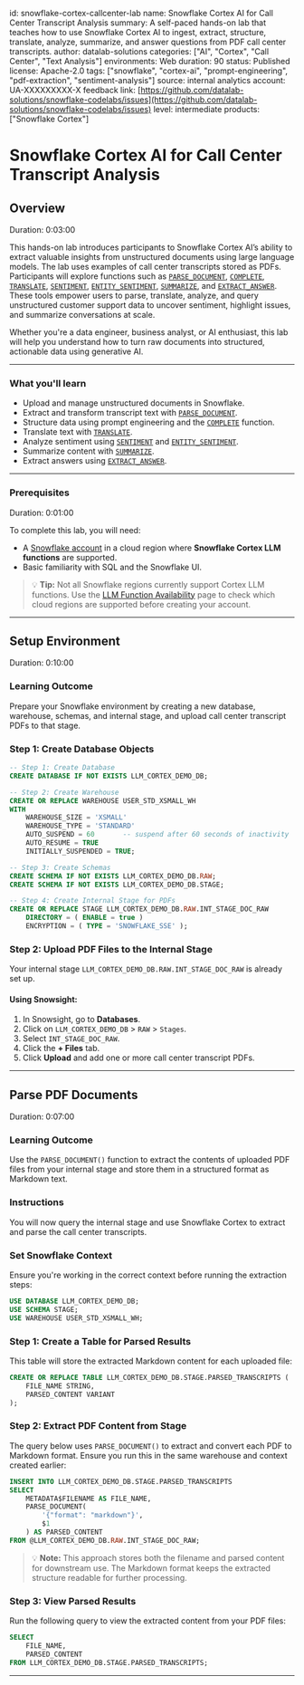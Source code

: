 id: snowflake-cortex-callcenter-lab
name: Snowflake Cortex AI for Call Center Transcript Analysis
summary: A self-paced hands-on lab that teaches how to use Snowflake Cortex AI to ingest, extract, structure, translate, analyze, summarize, and answer questions from PDF call center transcripts.
author: datalab-solutions
categories: \["AI", "Cortex", "Call Center", "Text Analysis"]
environments: Web
duration: 90
status: Published
license: Apache-2.0
tags: \["snowflake", "cortex-ai", "prompt-engineering", "pdf-extraction", "sentiment-analysis"]
source: internal
analytics account: UA-XXXXXXXXX-X
feedback link: [https://github.com/datalab-solutions/snowflake-codelabs/issues](https://github.com/datalab-solutions/snowflake-codelabs/issues)
level: intermediate
products: \["Snowflake Cortex"]

# Snowflake Cortex AI for Call Center Transcript Analysis

## Overview

Duration: 0:03:00

This hands-on lab introduces participants to Snowflake Cortex AI’s ability to extract valuable insights from unstructured documents using large language models. The lab uses examples of call center transcripts stored as PDFs. Participants will explore functions such as [`PARSE_DOCUMENT`](https://docs.snowflake.com/en/sql-reference/functions/parse_document), [`COMPLETE`](https://docs.snowflake.com/en/sql-reference/functions/complete), [`TRANSLATE`](https://docs.snowflake.com/en/sql-reference/functions/translate), [`SENTIMENT`](https://docs.snowflake.com/en/sql-reference/functions/sentiment), [`ENTITY_SENTIMENT`](https://docs.snowflake.com/en/sql-reference/functions/entity_sentiment), [`SUMMARIZE`](https://docs.snowflake.com/en/sql-reference/functions/summarize), and [`EXTRACT_ANSWER`](https://docs.snowflake.com/en/sql-reference/functions/extract_answer). These tools empower users to parse, translate, analyze, and query unstructured customer support data to uncover sentiment, highlight issues, and summarize conversations at scale.

Whether you're a data engineer, business analyst, or AI enthusiast, this lab will help you understand how to turn raw documents into structured, actionable data using generative AI.

---

### What you'll learn

* Upload and manage unstructured documents in Snowflake.
* Extract and transform transcript text with [`PARSE_DOCUMENT`](https://docs.snowflake.com/en/sql-reference/functions/parse_document).
* Structure data using prompt engineering and the [`COMPLETE`](https://docs.snowflake.com/en/sql-reference/functions/complete) function.
* Translate text with [`TRANSLATE`](https://docs.snowflake.com/en/sql-reference/functions/translate).
* Analyze sentiment using [`SENTIMENT`](https://docs.snowflake.com/en/sql-reference/functions/sentiment) and [`ENTITY_SENTIMENT`](https://docs.snowflake.com/en/sql-reference/functions/entity_sentiment).
* Summarize content with [`SUMMARIZE`](https://docs.snowflake.com/en/sql-reference/functions/summarize).
* Extract answers using [`EXTRACT_ANSWER`](https://docs.snowflake.com/en/sql-reference/functions/extract_answer).

---

### Prerequisites

Duration: 0:01:00

To complete this lab, you will need:

* A [Snowflake account](https://trial.snowflake.com/?owner=SPN-PID-452710) in a cloud region where **Snowflake Cortex LLM functions** are supported.
* Basic familiarity with SQL and the Snowflake UI.

> 💡 **Tip:** Not all Snowflake regions currently support Cortex LLM functions. Use the [LLM Function Availability](https://docs.snowflake.com/en/user-guide/snowflake-cortex-overview#llm-function-availability) page to check which cloud regions are supported before creating your account.

---

## Setup Environment

Duration: 0:10:00

### Learning Outcome

Prepare your Snowflake environment by creating a new database, warehouse, schemas, and internal stage, and upload call center transcript PDFs to that stage.

### Step 1: Create Database Objects

```sql
-- Step 1: Create Database
CREATE DATABASE IF NOT EXISTS LLM_CORTEX_DEMO_DB;

-- Step 2: Create Warehouse
CREATE OR REPLACE WAREHOUSE USER_STD_XSMALL_WH
WITH
    WAREHOUSE_SIZE = 'XSMALL'
    WAREHOUSE_TYPE = 'STANDARD'
    AUTO_SUSPEND = 60       -- suspend after 60 seconds of inactivity
    AUTO_RESUME = TRUE
    INITIALLY_SUSPENDED = TRUE;

-- Step 3: Create Schemas
CREATE SCHEMA IF NOT EXISTS LLM_CORTEX_DEMO_DB.RAW;
CREATE SCHEMA IF NOT EXISTS LLM_CORTEX_DEMO_DB.STAGE;

-- Step 4: Create Internal Stage for PDFs
CREATE OR REPLACE STAGE LLM_CORTEX_DEMO_DB.RAW.INT_STAGE_DOC_RAW
    DIRECTORY = ( ENABLE = true )
    ENCRYPTION = ( TYPE = 'SNOWFLAKE_SSE' );
```

### Step 2: Upload PDF Files to the Internal Stage

Your internal stage `LLM_CORTEX_DEMO_DB.RAW.INT_STAGE_DOC_RAW` is already set up.

#### Using Snowsight:

1. In Snowsight, go to **Databases**.
2. Click on `LLM_CORTEX_DEMO_DB` > `RAW` > `Stages`.
3. Select `INT_STAGE_DOC_RAW`.
4. Click the **+ Files** tab.
5. Click **Upload** and add one or more call center transcript PDFs.

---

## Parse PDF Documents

Duration: 0:07:00

### Learning Outcome

Use the `PARSE_DOCUMENT()` function to extract the contents of uploaded PDF files from your internal stage and store them in a structured format as Markdown text.

### Instructions

You will now query the internal stage and use Snowflake Cortex to extract and parse the call center transcripts.

### Set Snowflake Context

Ensure you're working in the correct context before running the extraction steps:

```sql
USE DATABASE LLM_CORTEX_DEMO_DB;
USE SCHEMA STAGE;
USE WAREHOUSE USER_STD_XSMALL_WH;
```

### Step 1: Create a Table for Parsed Results

This table will store the extracted Markdown content for each uploaded file:

```sql
CREATE OR REPLACE TABLE LLM_CORTEX_DEMO_DB.STAGE.PARSED_TRANSCRIPTS (
    FILE_NAME STRING,
    PARSED_CONTENT VARIANT
);
```

### Step 2: Extract PDF Content from Stage

The query below uses `PARSE_DOCUMENT()` to extract and convert each PDF to Markdown format. Ensure you run this in the same warehouse and context created earlier:

```sql
INSERT INTO LLM_CORTEX_DEMO_DB.STAGE.PARSED_TRANSCRIPTS
SELECT
    METADATA$FILENAME AS FILE_NAME,
    PARSE_DOCUMENT(
        '{"format": "markdown"}',
        $1
    ) AS PARSED_CONTENT
FROM @LLM_CORTEX_DEMO_DB.RAW.INT_STAGE_DOC_RAW;
```

> 💡 **Note:** This approach stores both the filename and parsed content for downstream use. The Markdown format keeps the extracted structure readable for further processing.

### Step 3: View Parsed Results

Run the following query to view the extracted content from your PDF files:

```sql
SELECT
    FILE_NAME,
    PARSED_CONTENT
FROM LLM_CORTEX_DEMO_DB.STAGE.PARSED_TRANSCRIPTS;
```

---
